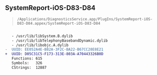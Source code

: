## SystemReport-iOS-D83-D84

> `/Applications/DiagnosticsService.app/PlugIns/SystemReport-iOS-D83-D84.appex/SystemReport-iOS-D83-D84`

```diff

   - /usr/lib/libSystem.B.dylib
   - /usr/lib/libTelephonyBasebandDynamic.dylib
   - /usr/lib/libobjc.A.dylib
-  UUID: EE052A4E-B82A-3F2C-BA22-B67CC28E8E21
+  UUID: D05C31C5-F173-313E-803A-A70443326B0D
   Functions: 615
   Symbols:   326
   CStrings:  12887

```
